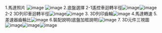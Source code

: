 1.馬達照片
![image](n20馬達.jpeg)
![image](EV3馬達.jpg)
2.底盤選擇
  2-1遙控車迴轉半徑![image](搖1.jpg)![image](搖2.jpg)
  2-2 3D列印車迴轉半徑![image](自1.jpg)![image](自2.jpg)
3. 3D列印齒輪![image](齒輪.jpg)
4.馬達轉速
5.差速器齒輪比![image](差速器.jpg)
6.裝配說明(底盤加框說明)![image](底盤解說圖.png)
7. 3D元件三視圖![image](視圖.png)![image](上視圖.png)![image](側視圖.png)
